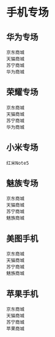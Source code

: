 # 手机专场

## 华为专场
    京东商城
    天猫商城
    苏宁商城
    华为商城
## 荣耀专场
    京东商城
    天猫商城
    苏宁商城
    华为商城
## 小米专场
    红米Note5
## 魅族专场
    京东商城
    天猫商城
    苏宁商城
    魅族商城
## 美图手机
    京东商城
    天猫商城
    苏宁商城
    魅族商城
## 苹果手机
    京东商城
    天猫商城
    苏宁商城
    苹果商城
